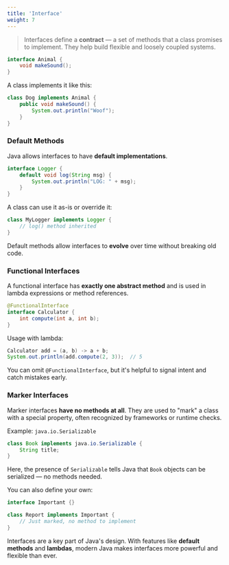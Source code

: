 ```yaml
---
title: 'Interface'
weight: 7
---
```


> Interfaces define a **contract** — a set of methods that a class promises to implement. They help build flexible and loosely coupled systems.


```java
interface Animal {
    void makeSound();
}
```

A class implements it like this:

```java
class Dog implements Animal {
    public void makeSound() {
        System.out.println("Woof");
    }
}
```

### Default Methods

Java allows interfaces to have **default implementations**.

```java
interface Logger {
    default void log(String msg) {
        System.out.println("LOG: " + msg);
    }
}
```

A class can use it as-is or override it:

```java
class MyLogger implements Logger {
    // log() method inherited
}
```

Default methods allow interfaces to **evolve** over time without breaking old code.

### Functional Interfaces

A functional interface has **exactly one abstract method** and is used in lambda expressions or method references.

```java
@FunctionalInterface
interface Calculator {
    int compute(int a, int b);
}
```

Usage with lambda:

```java
Calculator add = (a, b) -> a + b;
System.out.println(add.compute(2, 3));  // 5
```

You can omit `@FunctionalInterface`, but it's helpful to signal intent and catch mistakes early.

### Marker Interfaces

Marker interfaces **have no methods at all**. They are used to "mark" a class with a special property, often recognized by frameworks or runtime checks.

Example: `java.io.Serializable`

```java
class Book implements java.io.Serializable {
    String title;
}
```

Here, the presence of `Serializable` tells Java that `Book` objects can be serialized — no methods needed.

You can also define your own:

```java
interface Important {}

class Report implements Important {
    // Just marked, no method to implement
}
```

Interfaces are a key part of Java's design. With features like **default methods** and **lambdas**, modern Java makes interfaces more powerful and flexible than ever.

